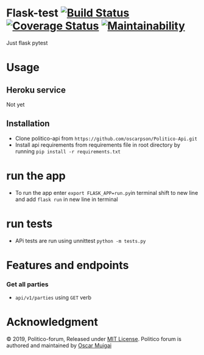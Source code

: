 # Flask-test     [![Build Status](https://travis-ci.org/oscarpson/Flask-unittest.svg?branch=develop)](https://travis-ci.org/oscarpson/Flask-unittest) [![Coverage Status](https://coveralls.io/repos/github/oscarpson/Flask-unittest/badge.svg)](https://coveralls.io/github/oscarpson/Flask-unittest) [![Maintainability](https://api.codeclimate.com/v1/badges/2762e9d89010fe75796d/maintainability)](https://codeclimate.com/github/oscarpson/Flask-unittest/maintainability)
Just flask pytest 

# Usage

## Heroku service
Not yet

## Installation
*	Clone politico-api from `https://github.com/oscarpson/Politico-Api.git`
*	Install api requirements from requirements file in root directory by running `pip install -r requirements.txt`
 
# run the app
*	To run the app enter ` export FLASK_APP=run.py `in terminal  shift to new line and add `flask run` in new line in terminal

# run tests
*	APi tests are run using unnittest `python -m tests.py`

# Features and endpoints 


###	Get all parties
* `api/v1/parties` using `GET` verb 


# Acknowledgment
 © 2019, Politico-forum, Released under [MIT 
License](http://www.opensource.org/licenses/mit-license.php).
 Politico forum is authored and  maintained by  [Oscar Muigai](https://github.com/oscarpson/Politico-Api)
